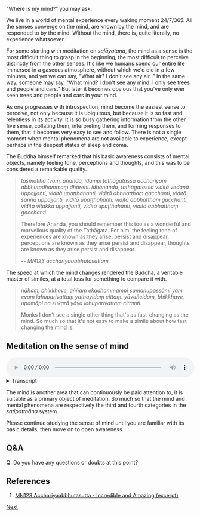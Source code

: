 
"Where is my mind?" you may ask.

We live in a world of mental experience every waking moment 24/7/365. All the senses converge on the mind, are known by the mind, and are responded to by the mind. Without the mind, there is, quite literally, no experience whatsoever.

For some starting with meditation on *saḷāyatana*, the mind as a sense is the most difficult thing to grasp in the beginning, the most difficult to perceive distinctly from the other senses. It's like we humans spend our entire life immersed in a gaseous atmosphere, without which we'd die in a few minutes, and yet we can say, "What air? I don't see any air. " In the same way, someone may say, "What mind? I don't see any mind. I only see trees and people and cars." But later it becomes obvious that you've only ever seen trees and people and cars in your mind.

As one progresses with introspection, mind become the easiest sense to perceive, not only because it is ubiquitous, but because it is so fast and relentless in its activity. It is so busy gathering information from the other five sense, collating them, interpreting them, and forming responses to them, that it becomes very easy to see and follow. There is not a single moment when mental phenomena are not available to experience, except perhaps in the deepest states of sleep and coma.

The Buddha himself remarked that his basic awareness consists of mental objects, namely feeling tone, perceptions and thoughts, and this was to be considered a remarkable quality.

> *tasmātiha tvaṃ, ānanda, idampi tathāgatassa acchariyaṃ abbhutadhammaṃ dhārehi. idhānanda, tathāgatassa viditā vedanā uppajjanti, viditā upaṭṭhahanti, viditā abbhatthaṃ gacchanti, viditā saññā uppajjanti, viditā upaṭṭhahanti, viditā abbhatthaṃ gacchanti, viditā vitakkā uppajjanti, viditā upaṭṭhahanti, viditā abbhatthaṃ gacchanti.* 
> 
> Therefore Ananda, you should remember this too as a wonderful and marvellous quality of the Tathāgata. For him, the feeling tone of experiences are known as they arise, persist and disappear, perceptions are known as they arise persist and disappear, thoughts are known as they arise persist and disappear.
> 
> -- *MN123 acchariyaabbhutasuttaṃ*

The speed at which the mind changes rendered the Buddha, a veritable master of similes, at a total loss for something to compare it with.

> *nāhaṃ, bhikkhave, aññaṃ ekadhammampi samanupassāmi yaṃ evaṃ lahuparivattaṃ yathayidaṃ cittaṃ. yāvañcidaṃ, bhikkhave, upamāpi na sukarā yāva lahuparivattaṃ cittanti.*
> 
> Monks I don't see a single other thing that's as fast-changing as the mind. So much so that it's not easy to make a simile about how fast changing the mind is.
 

## Meditation on the sense of mind


<audio controls style="width: 100%; max-width: 600px;">
    <source src="assets/audio/7. Sense of Mind.mp3" type="audio/mpeg">
</audio>



<details>
<summary>Transcript</summary>

Let's spend a little time with the sixth sense, the sense of mind.

Bring your attention to the mind, become aware of this field of mental experiences.

^^^ Straight away, notice how different the sense of mind is from all the other senses. The mind is a totally different type of experience to all the other senses.

Some constructed mental activities might help you to distinctly perceive mental experience.

Silently, say the word "mind" to yourself. The appearance of a word in the mind. Inner dialogue is mental experience.

Silently, spell the word "mind". "m-i-n-d". That's a mental experience.

Take the letters of the word "mind", and sort them alphabetically. That's a mental experience.

What's the very thing that you think of when I say the word "mind". That's a mental experience.

What's the first thing you remember from when you were young? 

What was the last meal that you ate?

All memories are mental experiences.

Think about what you're going to do this evening? What are you going to do tomorrow? Thinking about the future is a mental experience.

Imagine being 100 meters up in the air, looking down on yourself. Imagination is a mental experience.

What is the thing that you are most concerned about right now? Worry is a mental experience. Anxiety is a mental experience.

What is seven times eight? Calculation is a mental experience. Logic is a mental experience. Reasoning is a mental experience.

Think of one thing you can do to really improve the quality of your life. Ideas are a mental experience.

What is your mood right now? That's a mental experience.

What it is like to be really sad, and depressed. That's a mental experience.

What it is like to be really happy, elated, full of joy? That's a mental experience.

When you fall asleep, your mind often gets flooded with hypnagogic images. That's a mental experience.

All dreams are mental experience.

Struggling to remember them in the morning. That's a mental experience.

Think of somebody that irritates you. Send them some good wishes. That's a mental experience.

Think of somebody that you like. Send them some good vibes. That's another mental experience.

Think of some random person you recently met. Also send them some good wishes. That's a mental experience.

What is your inner dialogue saying, the voice in your head? That's a mental experience.

What are your plans for the future? That's a mental experience.

Think of a beautiful sunset. Imagining seeing is a mental experience.

Think of the sound of birds chirping in the morning. Thinking about sounds is a mental experience.

Think of the smell of fish. Recollecting smells is a mental experience.

Think of tasting pineapple. That acidity is a mental experience.

Think of having an icy cold shower. That's also a mental experience.

When you see something and think, "How beautiful". That's a mental experience.

When you see something and think, "Ugh, how ugly". That's a mental experience.

When you see something and think, "Yawn, how boring". That's a mental experience.

Would you like some tea, coffee, fruit juice or water to drink right now? Choice is a mental experience.

What's your favourite colour? Preference is a mental experience.

What do you think about the current political situation? What are your views on abortion? What do you think happens after death? All opinions, views and beliefs are mental experiences.

Your attention moving from one sense to another. That's a mental experience.

The pleasantness or unpleasantness that arises in response to every single sense experience. That's a mental experience.

Being able to name any object that you perceive. That's a mental experience.

Your response to every object within experience. That's a mental experience.

The fact of knowing that you're having an experience right now, awareness itself. That's a mental experience.

These are just some examples to give you an idea of the range of mental experiences. It's in no way exhaustive, in fact it's almost impossible to exhaust the range of mental experiences. But these should be enough for you to recognise mental experiences as they occur within the mental field.

Pay attention to your mental experiences.

Understand these are all just the mental field, within the field of the mind.

---
Notice how the mind changes relentlessly, nothing stays still even for one second.

Attention moves between all the senses, perceptions and thoughts arise, responses are formed, knowing is always present and shifting.

---
Right now, the important thing is not to analyse every little phenomena that occurs in the mind, but simple to understand that this is mental activity, these are mental phenomena, these are mental processes, these are all occurring within the mental domain.

---
The important skill to develop is simply to understand when an experience is within the field of mind, to be able to clearly distinguish five sense experiences from mental ones.

---
Keep coming back to this sense of mind. Give it your full attention.

</details>


The mind is another area that can continuously be paid attention to, it is suitable as a primary object of meditation. So much so that the mind and mental phenomena are respectively the third and fourth categories in the *satipaṭṭhāna* system.

Please continue studying the sense of mind until you are familiar with its basic details, then move on to open awareness.

## Q&A

Q: Do you have any questions or doubts at this point?

## References
1. <a href="7.1.%20References.html#mn123-acchariyaabbhutasutta-incredible-and-amazing-excerpt">MN123 Acchariyaabbhutasutta - Incredible and Amazing (excerpt)</a>

















 

<a href="2. Cultivating Awareness.html">Next</a>

